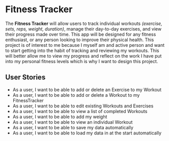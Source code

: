 # Fitness Tracker

The **Fitness Tracker** will allow users to track individual workouts *(exercise, sets, reps, weight, duration)*, 
manage their day-to-day exercises, and view their progress made over time. 
This app will be designed for any fitness enthusiast, or any person looking to improve their physical health.
This project is of interest to me because I myself am and active person and want to start getting into the habit of
tracking and reviewing my workouts. This will better allow me to view my progress and reflect on the work I have
put into my personal fitness levels which is why I want to design this project.


## User Stories

- As a user, I want to be able to add or delete an Exercise to my Workout
- As a user, I want to be able to add or delete a Workout to my FitnessTracker
- As a user, I want to be able to edit existing Workouts and Exercises
- As a user, I want to be able to view a list of completed Workouts
- As a user, I want to be able to add my weight
- As a user, I want to be able to view an individual Workout
- As a user, I want to be able to save my data automatically
- As a user, I want to be able to load my data in at the start automatically

